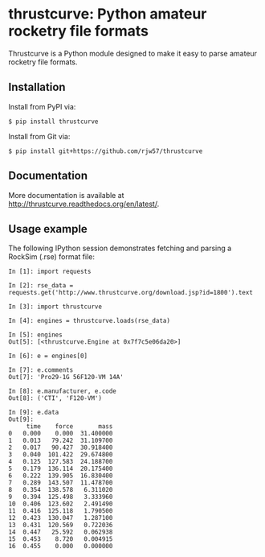 # thrustcurve: Python amateur rocketry file formats

Thrustcurve is a Python module designed to make it easy to parse amateur
rocketry file formats.

## Installation

Install from PyPI via:

```console
$ pip install thrustcurve
```

Install from Git via:

```console
$ pip install git+https://github.com/rjw57/thrustcurve
```

## Documentation

More documentation is available at
http://thrustcurve.readthedocs.org/en/latest/.

## Usage example

The following IPython session demonstrates fetching and parsing a RockSim (.rse)
format file:

```ipython
In [1]: import requests

In [2]: rse_data = requests.get('http://www.thrustcurve.org/download.jsp?id=1800').text

In [3]: import thrustcurve

In [4]: engines = thrustcurve.loads(rse_data)

In [5]: engines
Out[5]: [<thrustcurve.Engine at 0x7f7c5e06da20>]

In [6]: e = engines[0]

In [7]: e.comments
Out[7]: 'Pro29-1G 56F120-VM 14A'

In [8]: e.manufacturer, e.code
Out[8]: ('CTI', 'F120-VM')

In [9]: e.data
Out[9]: 
     time    force       mass
0   0.000    0.000  31.400000
1   0.013   79.242  31.109700
2   0.017   90.427  30.918400
3   0.040  101.422  29.674800
4   0.125  127.583  24.188700
5   0.179  136.114  20.175400
6   0.222  139.905  16.830400
7   0.289  143.507  11.478700
8   0.354  138.578   6.311020
9   0.394  125.498   3.333960
10  0.406  123.602   2.491490
11  0.416  125.118   1.790500
12  0.423  130.047   1.287100
13  0.431  120.569   0.722036
14  0.447   25.592   0.062938
15  0.453    8.720   0.004915
16  0.455    0.000   0.000000
```
